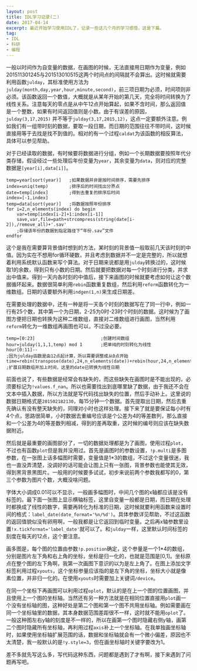 ```yaml
---
layout: post
title: IDL学习记录(二)
date: 2017-04-14
excerpt: 最近开始学习使用IDL了，记录一些这几个月的学习感悟，这是下篇。
tag: 
- IDL
- 科研
- 编程
---
```


​	一般以时间作为自变量的数据，在画图的时候，无法直接用日期作为变量，例如201511301245与201513010515这两个时间点的间隔就不会算出。这时候就需要利用函数`julday`，其标准使用方法为`julday(month,day,year,hour,minute,second)`，前三项日期为必须，时间项则非必须。该函数返回一个数值，大概就是从某年开始的第几天，完全将时间转换为了线性关系。注意每天的零点是从中午12点开始算起，如果不含时间，那么返回值是一个整数，如果有时间返回值则是小数。由于有误差的原因，`julday(3,17,2015)` 并不等于`julday(3,17,2015,12)`，这点一定要额外注意。例如我们有一组带时刻的数据，要取一段日期，而日期的范围往往不带时间，这时候直接用等于去找是找不到值的。相对的有一个过程`caldat`为该函数的相反算法，具体可以参见帮助。

​	对于已经读取的数据，有时候要将数据进行分组，例如一个长期数据要按照年代分类存储，假设经过一些处理后年份变量为`year`，其余变量为`data`，则对应的完整数据是`[year[i],data[i]]`。

```idl
temp=year[sort(year)]	;如果数据并非是按时间排序，需要先排序
index=uniq(temp)		;排序后的时间找出分界点
date=temp[index]		;得到去重复的排序后时间
index=[-1,index]
temp=data[sort(year)]	;将数据按照年份排序
for i=2,n_elements(index) do begin
	var=temp[index[i-2]+1:index[i-1]]
	save,var,file=path+strcompress(string(date[i-2]),/remove_all)+'.sav'		
	;存储该年份的数据到指定路径下“年份.sav”文件
endfor
```

​	这个是我在需要算背景值时想到的方法，某时刻的背景值一般取前几天该时刻的中值。因为实在不想用for循环硬数，并且考虑到数据并不一定是完整的，所以就想着利用系统默认函数来写个算法。对于日期来说都是用`julday`转换过的，这时候取1的余数，得到只有小数的日期。然后就要把数据对每一个时刻进行分类，并求出中值来。得到一天内各时刻的中值后，接下来画图的时候就要考虑如何让这个数据循环起来。数据很简单利用`rebin`函数重复数组，然后利用`reform`函数转化为一维数组。日期的话要额外利用`indgen(1,n)`来生成日期差。

​	在需要处理的数据中，还有一种是将一天各个时刻的数据写在了同一行中，例如一行有25个数，其中第一个为日期，2-25为0时-23时个时刻的数据。这时候为了画图方便把日期也转换为这种二维数组，直接对二维数组进行画图，当然利用`reform`转化为一维数组再画图也可以，不过没必要。

```idl
temp=[0:23]							;创建时间数组
hour=julday(1,1,1,temp) mod 1		;把单纯的时刻转化为线性
hour[0:11]--
;因为julday函数是由12点起计算，所以需要调整成从0点开始
time=rebin(transpose(date),24,n_elements(date))+rebin(hour,24,n_elements(date))
;扩展日期数组并加上时间，这里的date已转换为线性日期
```

​	前面也说了，有些数据是经常会有缺失的，而这些缺失在画图时是不能出现的，必须要标记为`!values.f_nan`。所以也需要找出到底哪里缺了数据，由于我还不会在文本中插入数据，所以方法就是写代码找出缺失的位置，然后手动补上。这里说的数据日期格式是`201502182130`，每15分钟一个数据。首先提取出日期，然后去重先确认有没有整天缺失的，同理对小时也这样处理。接下来了就是要保证每小时有4个点，思路很简单，小时数据去重编号应该是个公差为4的等差数列，那么直接和一个公差为4的等差数列相减，得到的差再取重，这时候的编号则应该在缺失数据附近。

​	然后就是最重要的画图部分了，一切的数据处理都是为了画图，使用过程`plot`，不过也有函数`plot`但是我并没用过。首先是画图时的参数设置，`!p.multi`是多图参数，在一张图上话多幅图时需要，变量值是1*3的数组，不过这个变量很迷，我也一直没弄清楚，没调好的话可能会让图上只有一张图，背景参数也能使其无效，得到黑背景黑图片。一般用的时候要多试试，初步来说前两个参数我都写的0，第三个参数为图片个数，大概没啥问题。

​	字体大小调成0.01可以不显示，一般画多幅图时，中间几个图的x轴都应该是没有标签的。最下面一张图上显示横轴标签，这里自变量一般都是日期，而日期在处理时都换成了线性的数字，需要再转化为标准的日期，这时候就要利用函数来设置时间的格式：`label_date(date_format='%n/%d')`。具体参数详见帮助，不过这函数的返回值貌似没有卵用啊，一般我都是让它返回到临时变量。之后再x轴参数里设置`!x.tickformat='label_date'`就可以了。和`julday`一样，这里默认时间标签的刻度在每天的12点，这个要注意。

​	画多图是，每个图的位置由参数`!p.position`确定，这个参量是一个1*4的数组，分别是图片左下角和右上角的坐标，坐标是归一化的，也就是范围是[0,1]。坐标原点在整个图的左下角啊，我第一次画图下意识的以为是左上角了。在图上添加文字标签利用过程`xyouts`，这个坐标参量应该指的是左下角的坐标，坐标大小就是像素位置，并非归一化的。在使用`xyouts`时需要加上关键词`/device`。

​	在同一个坐标下再画图可以利用过程`oplot`，默认的是在上一个图的位置画图，并且使用上一个图的坐标轴。当然还有另一种方法就是在相同位置直接用`plot`画一个没有坐标轴的图，这种好处是第二个图和第一个图不共用坐标轴。例如需要画在同一个坐标轴里的数据，其本身数据范围差距很不一样，这时就不能用`oplot`了。一般这种图左右y轴的刻度是不一样的，所以在画第一个图时隐藏右侧y轴，画第二个图时隐藏所有坐标轴，再利用过程`axis`补上一个坐标轴。在我单独画坐标轴时，如果使用坐标轴扩展范围的话，数据和坐标轴就会有一个微小偏差，原因也不太清楚，我一般默认的是`!y.style=3`，但在画坐标轴时关键字要改为1。

​	差不多就先写这么多，写代码这种东西，问题都是遇到了才有啊，接下来遇到了问题再写吧。